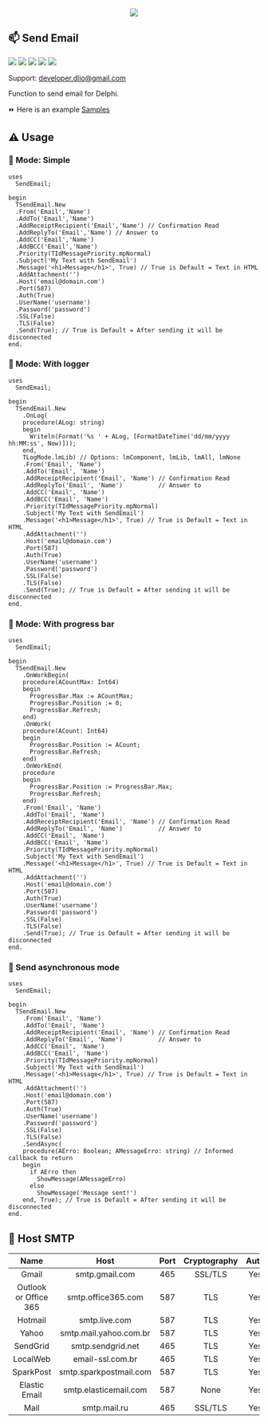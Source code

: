<p align="center"><br>
  <img src="https://github.com/dliocode/SendEmail/blob/main/SendEmail.jpg"><br>
</p> 

## :mailbox: Send Email

![](https://img.shields.io/github/stars/dliocode/SendEmail.svg) ![](https://img.shields.io/github/forks/dliocode/SendEmail.svg) ![](https://img.shields.io/github/v/tag/dliocode/SendEmail.svg) ![](https://img.shields.io/github/release/dliocode/SendEmail.svg) ![](https://img.shields.io/github/issues/dliocode/SendEmail.svg)

Support: developer.dlio@gmail.com

Function to send email for Delphi.

:fast_forward: Here is an example [Samples](https://github.com/dliocode/SendEmail/tree/main/samples)

## :warning: Usage

### :green_book: Mode: Simple

```delphi
uses
  SendEmail;

begin
  TSendEmail.New
  .From('Email','Name')
  .AddTo('Email','Name')
  .AddReceiptRecipient('Email','Name') // Confirmation Read
  .AddReplyTo('Email','Name') // Answer to
  .AddCC('Email','Name')
  .AddBCC('Email','Name')
  .Priority(TIdMessagePriority.mpNormal)
  .Subject('My Text with SendEmail')
  .Message('<h1>Message</h1>', True) // True is Default = Text in HTML
  .AddAttachment('')
  .Host('email@domain.com')
  .Port(587)
  .Auth(True)
  .UserName('username')
  .Password('password')
  .SSL(False)
  .TLS(False)
  .Send(True); // True is Default = After sending it will be disconnected
end.
```

### :orange_book: Mode: With logger

```delphi
uses
  SendEmail;

begin
  TSendEmail.New
    .OnLog(
    procedure(ALog: string)
    begin
      Writeln(Format('%s ' + ALog, [FormatDateTime('dd/mm/yyyy hh:MM:ss', Now)]));
    end,
    TLogMode.lmLib) // Options: lmComponent, lmLib, lmAll, lmNone
    .From('Email', 'Name')
    .AddTo('Email', 'Name')
    .AddReceiptRecipient('Email', 'Name') // Confirmation Read
    .AddReplyTo('Email', 'Name')          // Answer to
    .AddCC('Email', 'Name')
    .AddBCC('Email', 'Name')
    .Priority(TIdMessagePriority.mpNormal)
    .Subject('My Text with SendEmail')
    .Message('<h1>Message</h1>', True) // True is Default = Text in HTML
    .AddAttachment('')
    .Host('email@domain.com')
    .Port(587)
    .Auth(True)
    .UserName('username')
    .Password('password')
    .SSL(False)
    .TLS(False)
    .Send(True); // True is Default = After sending it will be disconnected
end. 
```

### :closed_book: Mode: With progress bar

```delphi
uses
  SendEmail;

begin
  TSendEmail.New
    .OnWorkBegin(
    procedure(ACountMax: Int64)
    begin
      ProgressBar.Max := ACountMax;
      ProgressBar.Position := 0;
      ProgressBar.Refresh;
    end)
    .OnWork(
    procedure(ACount: Int64)
    begin
      ProgressBar.Position := ACount;
      ProgressBar.Refresh;
    end)
    .OnWorkEnd(
    procedure
    begin
      ProgressBar.Position := ProgressBar.Max;
      ProgressBar.Refresh;
    end)
    .From('Email', 'Name')
    .AddTo('Email', 'Name')
    .AddReceiptRecipient('Email', 'Name') // Confirmation Read
    .AddReplyTo('Email', 'Name')          // Answer to
    .AddCC('Email', 'Name')
    .AddBCC('Email', 'Name')
    .Priority(TIdMessagePriority.mpNormal)
    .Subject('My Text with SendEmail')
    .Message('<h1>Message</h1>', True) // True is Default = Text in HTML
    .AddAttachment('')
    .Host('email@domain.com')
    .Port(587)
    .Auth(True)
    .UserName('username')
    .Password('password')
    .SSL(False)
    .TLS(False)
    .Send(True); // True is Default = After sending it will be disconnected
end.
```

### :notebook_with_decorative_cover: Send asynchronous mode

```delphi
uses
  SendEmail;

begin
  TSendEmail.New
    .From('Email', 'Name')
    .AddTo('Email', 'Name')
    .AddReceiptRecipient('Email', 'Name') // Confirmation Read
    .AddReplyTo('Email', 'Name')          // Answer to
    .AddCC('Email', 'Name')
    .AddBCC('Email', 'Name')
    .Priority(TIdMessagePriority.mpNormal)
    .Subject('My Text with SendEmail')
    .Message('<h1>Message</h1>', True) // True is Default = Text in HTML
    .AddAttachment('')
    .Host('email@domain.com')
    .Port(587)
    .Auth(True)
    .UserName('username')
    .Password('password')
    .SSL(False)
    .TLS(False)
    .SendAsync(
    procedure(AErro: Boolean; AMessageErro: string) // Informed callback to return
    begin
      if AErro then
        ShowMessage(AMessageErro)
      else
        ShowMessage('Message sent!')
    end, True); // True is Default = After sending it will be disconnected
end.
```


## :satellite: Host SMTP

| **Name** | **Host** | **Port** | **Cryptography** | **Auth** |
|  :---: |  :---: |  :---: |  :---: | :---: |
| Gmail  | smtp.gmail.com | 465 | SSL/TLS | Yes |
| Outlook or Office 365  | smtp.office365.com | 587 | TLS | Yes |
| Hotmail | smtp.live.com | 587 | TLS | Yes |
| Yahoo | smtp.mail.yahoo.com.br | 587 | TLS | Yes |
| SendGrid | smtp.sendgrid.net | 465 | TLS | Yes |
| LocalWeb | email-ssl.com.br | 465 | TLS | Yes |
| SparkPost | smtp.sparkpostmail.com | 587 | TLS | Yes |
| Elastic Email | smtp.elasticemail.com | 587 | None | Yes |
| Mail | smtp.mail.ru | 465  | SSL/TLS | Yes |

